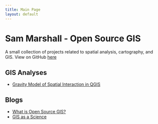 ```yaml
---
title: Main Page
layout: default
---
```


# Sam Marshall - Open Source GIS
A small collection of projects related to spatial analysis, cartography, and GIS. View on GitHub [here](https://github.com/gsmarshall/gsmarshall.github.io)

## GIS Analyses

- [Gravity Model of Spatial Interaction in QGIS](gravity/gravity.md)


## Blogs

- [What is Open Source GIS?](blogs/open-source.md)
- [GIS as a Science](blogs/gis-science.md)
